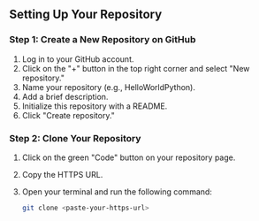 ## Setting Up Your Repository

### Step 1: Create a New Repository on GitHub

1. Log in to your GitHub account.
2. Click on the "+" button in the top right corner and select "New repository."
3. Name your repository (e.g., HelloWorldPython).
4. Add a brief description.
5. Initialize this repository with a README.
6. Click "Create repository."

### Step 2: Clone Your Repository

1. Click on the green "Code" button on your repository page.
2. Copy the HTTPS URL.
3. Open your terminal and run the following command:

   ```bash
   git clone <paste-your-https-url>
